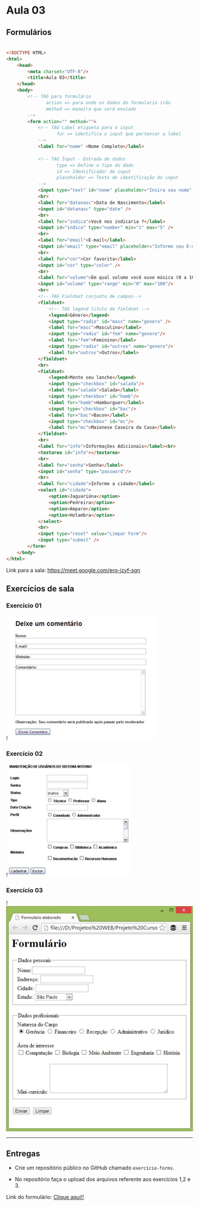 # Aula 03

## Formulários

```html

<!DOCTYPE HTML>
<html>
	<head>
		<meta charset="UTF-8"/>
		<title>Aula 03</title>
	</head>
	<body>
		<!-- TAG para formulário 
		       action => para onde os dados do formulario irão
		       method => maneira que será enviado
		-->
		<form action="" method="">
			<!-- TAG Label etiqueta para o input 
			       for => identifica o input que pertencer a label
			-->
			<label for="nome" >Nome Completo</label>

			<!-- TAG Input - Entrada de dados
			       type => Define o tipo do dado
			       id => Identificador do input
			       placeholder => Texto de identificação do input
			-->
			<input type="text" id="nome" placeholder="Insira seu nome" required/>
			<br>
			<label for="datanasc">Data de Nascimento</label>
			<input id="datanasc" type="date" />
			<br>
			<label for="indica">Você nos indicaria ?</label>
			<input id="indica" type="number" min="1" max="5" />
			<br>
			<label for="email">E-mail</label>
			<input id="email" type="email" placeholder="Informe seu E-mail" />
			<br>
			<label for="cor">Cor favorita</label>
			<input id="cor" type="color" />
			<br>
			<label for="volume">Em qual volume você ouve música (0 a 100)</label>
			<input id="volume" type="range" min="0" max="100"/>
			<br>
			<!-- TAG Fieldset conjunto de campos-->
			<fieldset>
				<!-- TAG legend titulo do fieldset -->
				<legend>Gênero</legend>
				<input type="radio" id="masc" name="genero" />
				<label for="masc">Masculino</label>
				<input type="radio" id="fem" name="genero"/>
				<label for="fem">Feminino</label>
				<input type="radio" id="outros" name="genero"/>
				<label for="outros">Outros</label>
			</fieldset>
			<br>
			<fieldset>
				<legend>Monte seu lanche</legend>
				<input type="checkbox" id="salada"/>
				<label for="salada">Salada</label>
				<input type="checkbox" id="hamb"/>
				<label for="hamb">Hamburguer</label>
				<input type="checkbox" id="bac"/>
				<label for="bac">Bacon</label>
				<input type="checkbox" id="mc"/>
				<label for="mc">Maionese Caseira da Casa</label>
			</fieldset>
			<br>
			<label for="info">Informações Adicionais</label><br>
			<textarea id="info"></textarea>
			<br>	
			<label for="senha">Senha</label>
			<input id="senha" type="password"/>
			<br>
			<label for="cidade">Informe a cidade</label>
			<select id="cidade">
				<option>Jaguariúna</option>
				<option>Pedreira</option>
				<option>Amparo</option>
				<option>Holambra</option>
			</select>
			<br>
			<input type="reset" value="Limpar Form"/>
			<input type="submit" />
		</form>
	</body>
</html>

```

Link para a sala: https://meet.google.com/erq-jzyf-sgn

## Exercícios de sala

### Exercício 01

!![ex1](./exp01.jpg)

### Exercício 02

!![ex2](./exp02.jpg)

### Exercício 03

!![ex3](./exp03.jpg)

<hr/>

## Entregas
- Crie um repositório público no GitHub chamado `exercício-forms`.

- No repositório faça o upload dos arquivos referente aos exercícios 1,2 e 3.

Link do formulário: <a href="https://forms.gle/dLq8YJSWH6e6z1hp6">Clique aqui!!</a>